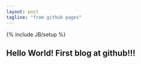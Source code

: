 ```yaml
---
layout: post
tagline: "from github pages"
---
```

{% include JB/setup %}


## Hello World! First blog at github!!!

